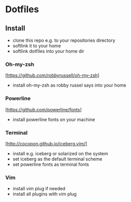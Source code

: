 # Dotfiles

## Install

* clone this repo e.g. to your repositories directory
* softlink it to your home
* softlink dotfiles into your home dir

### Oh-my-zsh

[https://github.com/robbyrussell/oh-my-zsh]

* install oh-my-zsh as robby russel says into your home

### Powerline

[https://github.com/powerline/fonts]

* install powerline fonts on your machine

### Terminal 

[http://cocopon.github.io/iceberg.vim/]

* install e.g. iceberg or solarized on the system
* set iceberg as the default terminal scheme
* set powerline fonts as terminal fonts

### Vim

* install vim plug if needed
* install all plugins with vim plug


